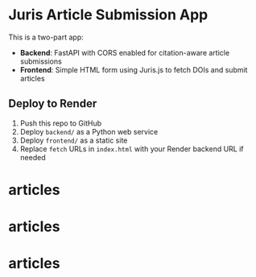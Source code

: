 # Juris Article Submission App

This is a two-part app:
- **Backend**: FastAPI with CORS enabled for citation-aware article submissions
- **Frontend**: Simple HTML form using Juris.js to fetch DOIs and submit articles

## Deploy to Render
1. Push this repo to GitHub
2. Deploy `backend/` as a Python web service
3. Deploy `frontend/` as a static site
4. Replace `fetch` URLs in `index.html` with your Render backend URL if needed
# articles
# articles
# articles
